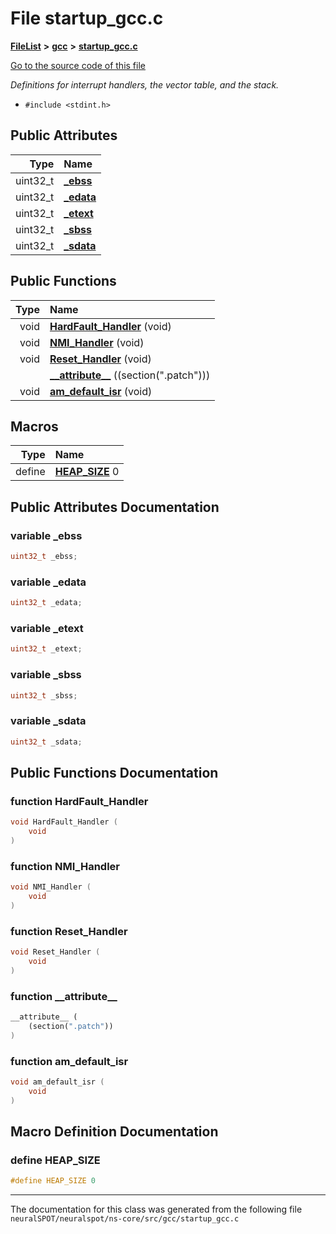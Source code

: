 

# File startup\_gcc.c



[**FileList**](files.md) **>** [**gcc**](dir_6702b0dfa5333b2e7eed5a6e62d6eda7.md) **>** [**startup\_gcc.c**](startup__gcc_8c.md)

[Go to the source code of this file](startup__gcc_8c_source.md)

_Definitions for interrupt handlers, the vector table, and the stack._ 

* `#include <stdint.h>`





















## Public Attributes

| Type | Name |
| ---: | :--- |
|  uint32\_t | [**\_ebss**](#variable-_ebss)  <br> |
|  uint32\_t | [**\_edata**](#variable-_edata)  <br> |
|  uint32\_t | [**\_etext**](#variable-_etext)  <br> |
|  uint32\_t | [**\_sbss**](#variable-_sbss)  <br> |
|  uint32\_t | [**\_sdata**](#variable-_sdata)  <br> |
















## Public Functions

| Type | Name |
| ---: | :--- |
|  void | [**HardFault\_Handler**](#function-hardfault_handler) (void) <br> |
|  void | [**NMI\_Handler**](#function-nmi_handler) (void) <br> |
|  void | [**Reset\_Handler**](#function-reset_handler) (void) <br> |
|   | [**\_\_attribute\_\_**](#function-__attribute__) ((section(".patch"))) <br> |
|  void | [**am\_default\_isr**](#function-am_default_isr) (void) <br> |



























## Macros

| Type | Name |
| ---: | :--- |
| define  | [**HEAP\_SIZE**](startup__gcc_8c.md#define-heap_size)  0<br> |

## Public Attributes Documentation




### variable \_ebss 

```C++
uint32_t _ebss;
```






### variable \_edata 

```C++
uint32_t _edata;
```






### variable \_etext 

```C++
uint32_t _etext;
```






### variable \_sbss 

```C++
uint32_t _sbss;
```






### variable \_sdata 

```C++
uint32_t _sdata;
```



## Public Functions Documentation




### function HardFault\_Handler 

```C++
void HardFault_Handler (
    void
) 
```






### function NMI\_Handler 

```C++
void NMI_Handler (
    void
) 
```






### function Reset\_Handler 

```C++
void Reset_Handler (
    void
) 
```






### function \_\_attribute\_\_ 

```C++
__attribute__ (
    (section(".patch"))
) 
```






### function am\_default\_isr 

```C++
void am_default_isr (
    void
) 
```



## Macro Definition Documentation





### define HEAP\_SIZE 

```C++
#define HEAP_SIZE 0
```




------------------------------
The documentation for this class was generated from the following file `neuralSPOT/neuralspot/ns-core/src/gcc/startup_gcc.c`

